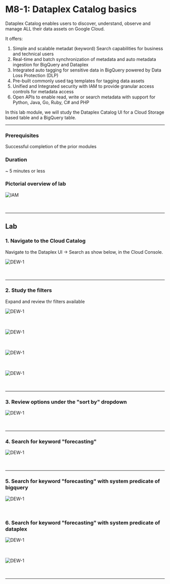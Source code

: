 
# M8-1: Dataplex Catalog basics

Dataplex Catalog enables users to discover, understand, observe and  manage ALL their data assets on Google Cloud.

It offers:
1. Simple and scalable metadat (keyword) Search capabilities for business and technical users
2. Real-time and batch synchronization of metadata and auto metadata ingestion for BigQuery  and Dataplex
3. Integrated auto tagging for sensitive data in BigQuery powered by Data Loss Protection (DLP)
4. Pre-built commonly used tag templates for tagging data assets
5. Unified and Integrated security with IAM to provide granular access controls for metadata access
6. Open APIs to enable read, write or search metadata with support for Python, Java, Go, Ruby, C# and PHP
  
In this lab module, we will study the Dataplex Catalog UI for a Cloud Storage based table and a BigQuery table.

<hr>

### Prerequisites

Successful completion of the prior modules


### Duration

~ 5 minutes or less


### Pictorial overview of lab

![IAM](../01-images/m081-00.png)   
<br><br>

<hr>

## Lab


### 1. Navigate to the Cloud Catalog
Navigate to the Dataplex UI -> Search as show below, in the Cloud Console. 

![DEW-1](../01-images/m081-01.png)   
<br><br>
<hr>

### 2. Study the filters
Expand and review thr filters available

![DEW-1](../01-images/m081-02.png)   
<br><br>

![DEW-1](../01-images/m081-03.png)   
<br><br>

![DEW-1](../01-images/m081-04.png)   
<br><br>

![DEW-1](../01-images/m081-05.png)   
<br><br>

<hr>

### 3. Review options under the "sort by" dropdown

![DEW-1](../01-images/m081-06.png)   
<br><br>

<hr>

### 4. Search for keyword "forecasting"

![DEW-1](../01-images/m081-07.png)   
<br><br>

<hr>

### 5. Search for keyword "forecasting" with system predicate of bigquery

![DEW-1](../01-images/m081-08.png)   
<br><br>

### 6. Search for keyword "forecasting" with system predicate of dataplex

![DEW-1](../01-images/m081-09.png)   
<br><br>



![DEW-1](../01-images/m081-10.png)   
<br><br>

<hr>
